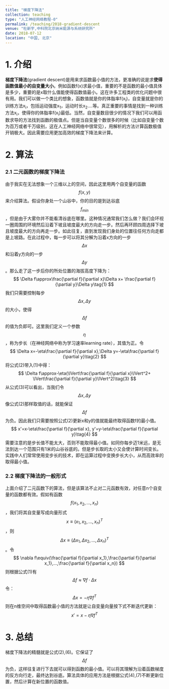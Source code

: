 ```yaml
---
title: "梯度下降法"
collection: teaching
type: "人工神经网络教程-0"
permalink: /teaching/2018-gradient-descent
venue: "杜新宇,中科院北京纳米能源与系统研究所"
date: 2018-07-12
location: "中国, 北京"
---
```


<script type="text/javascript" async
  src="https://cdnjs.cloudflare.com/ajax/libs/mathjax/2.7.7/latest.js?config=TeX-MML-AM_CHTML">
</script>

# 1. 介绍

**梯度下降法**(gradient descent)是用来求函数最小值的方法，更准确的说是求**使得函数值最小的自变量大小**。例如函数f(x)求最小值，重要的不是函数的最小值具体是多少，重要的是x取什么值能使得函数值最小。这在许多工程类的优化问题中很有用。我们可以做一个类比的想象，函数值就是你的体脂率f(x<sub>i</sub>)，自变量就是你的训练方法x<sub>i</sub>，包括运动强度x<sub>1</sub>，运动时长x<sub>2</sub>....等。真正重要的事情是找到一种训练方法x<sub>i</sub>，使得你的体脂率f(x<sub>i</sub>)最低。当然，自变量数目很少的情况下我们可以用函数求导的方法找到函数的极值点。但是当自变量个数很多的时候（比如自变量个数为百万或者千万级别，这在人工神经网络中很常见），用解析的方法计算函数极值开销极大。因此需要应用更加高效的梯度下降法来计算。

# 2. 算法

### 2.1 二元函数的梯度下降法

由于我实在无法想象一个三维以上的空间，因此这里用两个自变量的函数$$f(x,y)$$来介绍算法。假设你身处一个山谷中，你的目的是到达谷底$$f_{min}$$，但是由于大雾你并不能看清谷底在哪里。这种情况通常我们怎么做？我们会环视一圈周围的环境然后沿着下坡且坡度最大的方向走一步。然后再环顾四周选择下坡且坡度最大的方向再走一步。如此往复，直到发现我们身处的位置往任何方向走都是上坡路。在此过程中，每一步可以将其分解为沿着x方向的一步$$\Delta x$$和沿着y方向的一步$$\Delta y$$。那么走了这一步后你的所处位置的海拔高度下降为：
$$
\Delta f\approx\frac{\partial f}{\partial x}\Delta x+ \frac{\partial f}{\partial y}\Delta y\tag{1}
$$
我们只需要控制每步$$\Delta x, \Delta y$$的大小，使得$$\Delta f$$的值为负即可。这里我们定义一个参数$$\eta$$，称为步长（在神经网络中称为学习速率learning rate），其值为正。令
$$
\Delta x=-\eta\frac{\partial f}{\partial x},\Delta y=-\eta\frac{\partial f}{\partial y}\tag{2}
$$
将公式(2)带入(1)中得：
$$
\Delta f\approx-\eta(\lVert\frac{\partial f}{\partial x}\lVert^2+ \lVert\frac{\partial f}{\partial y}\lVert^2)\tag{3}
$$
从公式(3)可以看出，当我们令$$\Delta x, \Delta y$$像公式(2)那样取值的话，就能保证$$\Delta f$$为负。因此我们只需要按照公式(2)更新x和y的值就能最终取得函数f的最小值。
$$
x'=x-\eta\frac{\partial f}{\partial x}, y'=y-\eta\frac{\partial f}{\partial y}\tag{4}
$$
需要注意的是步长值不能太大，否则不能取得最小值。如同你每步迈1米远，是无法到达一个范围只有1米的山谷谷底的。但是步长取的太小又会使计算时间变长。实践中人们常常使用变步长的技术，即在运算过程中变换步长大小，从而高效率的取得最小值。

### 2.2 梯度下降法的一般形式

上面介绍了二元函数下的算法，但是该算法不止对二元函数有效，对任意n个自变量的函数都有效。假如有函数$$f(x_1,x_2,...,x_n)$$，我们将其自变量写成向量形式$$x\equiv(x_1,x_2,...,x_n)^T$$，则$$\Delta x\equiv(\Delta x_1,\Delta x_2,...,\Delta x_n)^T$$。令
$$
\nabla f\equiv(\frac{\partial f}{\partial x_1},\frac{\partial f}{\partial x_1},...,\frac{\partial f}{\partial x_n})
$$
则根据公式(1)有
$$
\Delta f\approx\nabla f\cdot\Delta x\tag{5}
$$
令：
$$
\Delta x=-\eta\nabla f^T\tag{6}
$$
则在n维空间中取得函数最小值的方法就是让自变量向量按下式不断迭代更新：
$$
x'=x-\eta\nabla f^T\tag{7}
$$

# 3. 总结

梯度下降法的精髓就是公式(2),(6)。它保证了$$\Delta f$$为负，这样往复进行下去就可以得到函数的最小值。可以将其理解为沿着函数梯度的反方向行走，最终达到谷底。算法具体的应用方法是根据公式(4),(7)不断更新位置，然后计算在新位置的函数值。